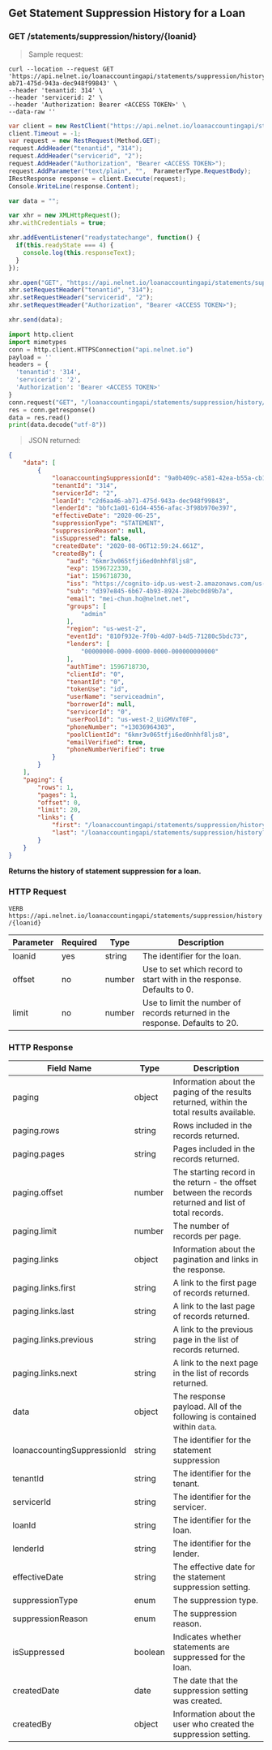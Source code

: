 <!--Endpoint introduction -->
## Get Statement Suppression History for a Loan

### GET /statements/suppression/history/{loanid}

<!-- RIGHT: code samples -->

> Sample request:

```shell
curl --location --request GET 'https://api.nelnet.io/loanaccountingapi/statements/suppression/history/c2d6aa46-ab71-475d-943a-dec948f99843' \
--header 'tenantid: 314' \
--header 'servicerid: 2' \
--header 'Authorization: Bearer <ACCESS TOKEN>' \
--data-raw ''
```

```csharp
var client = new RestClient("https://api.nelnet.io/loanaccountingapi/statements/suppression/history/c2d6aa46-ab71-475d-943a-dec948f99843");
client.Timeout = -1;
var request = new RestRequest(Method.GET);
request.AddHeader("tenantid", "314");
request.AddHeader("servicerid", "2");
request.AddHeader("Authorization", "Bearer <ACCESS TOKEN>");
request.AddParameter("text/plain", "",  ParameterType.RequestBody);
IRestResponse response = client.Execute(request);
Console.WriteLine(response.Content);
```

```javascript
var data = "";

var xhr = new XMLHttpRequest();
xhr.withCredentials = true;

xhr.addEventListener("readystatechange", function() {
  if(this.readyState === 4) {
    console.log(this.responseText);
  }
});

xhr.open("GET", "https://api.nelnet.io/loanaccountingapi/statements/suppression/history/c2d6aa46-ab71-475d-943a-dec948f99843");
xhr.setRequestHeader("tenantid", "314");
xhr.setRequestHeader("servicerid", "2");
xhr.setRequestHeader("Authorization", "Bearer <ACCESS TOKEN>");

xhr.send(data);
```

```python
import http.client
import mimetypes
conn = http.client.HTTPSConnection("api.nelnet.io")
payload = ''
headers = {
  'tenantid': '314',
  'servicerid': '2',
  'Authorization': 'Bearer <ACCESS TOKEN>'
}
conn.request("GET", "/loanaccountingapi/statements/suppression/history/c2d6aa46-ab71-475d-943a-dec948f99843", payload, headers)
res = conn.getresponse()
data = res.read()
print(data.decode("utf-8"))
```

> JSON returned:

```json
{
    "data": [
        {
            "loanaccountingSuppressionId": "9a0b409c-a581-42ea-b55a-cb155d44f389",
            "tenantId": "314",
            "servicerId": "2",
            "loanId": "c2d6aa46-ab71-475d-943a-dec948f99843",
            "lenderId": "bbfc1a01-61d4-4556-afac-3f98b970e397",
            "effectiveDate": "2020-06-25",
            "suppressionType": "STATEMENT",
            "suppressionReason": null,
            "isSuppressed": false,
            "createdDate": "2020-08-06T12:59:24.661Z",
            "createdBy": {
                "aud": "6kmr3v065tfji6ed0nhhf8ljs8",
                "exp": 1596722330,
                "iat": 1596718730,
                "iss": "https://cognito-idp.us-west-2.amazonaws.com/us-west-2_UiGMVxT0F",
                "sub": "d397e845-6b67-4b93-8924-28ebc0d89b7a",
                "email": "mei-chun.ho@nelnet.net",
                "groups": [
                    "admin"
                ],
                "region": "us-west-2",
                "eventId": "810f932e-7f0b-4d07-b4d5-71280c5bdc73",
                "lenders": [
                    "00000000-0000-0000-0000-000000000000"
                ],
                "authTime": 1596718730,
                "clientId": "0",
                "tenantId": "0",
                "tokenUse": "id",
                "userName": "serviceadmin",
                "borrowerId": null,
                "servicerId": "0",
                "userPoolId": "us-west-2_UiGMVxT0F",
                "phoneNumber": "+13036964303",
                "poolClientId": "6kmr3v065tfji6ed0nhhf8ljs8",
                "emailVerified": true,
                "phoneNumberVerified": true
            }
        }
    ],
    "paging": {
        "rows": 1,
        "pages": 1,
        "offset": 0,
        "limit": 20,
        "links": {
            "first": "/loanaccountingapi/statements/suppression/history?offset=0&limit=20",
            "last": "/loanaccountingapi/statements/suppression/history?offset=0&limit=20"
        }
    }
}
```

<!-- LEFT: documentation -->

**Returns the history of statement suppression for a loan.**

### HTTP Request

`VERB https://api.nelnet.io/loanaccountingapi/statements/suppression/history/{loanid}`

Parameter | Required | Type   | Description
----------| -------- | ------ | -----------
loanid | yes | string | The identifier for the loan.
offset | no | number | Use to set which record to start with in the response. Defaults to 0.
limit | no | number | Use to limit the number of records returned in the response. Defaults to 20.

### HTTP Response

Field Name | Type | Description
---------- | ------- | -------
paging | object | Information about the paging of the results returned, within the total results available.
paging.rows | string | Rows included in the records returned.
paging.pages | string | Pages included in the records returned.
paging.offset | number | The starting record in the return - the offset between the records returned and list of total records.
paging.limit | number | The number of records per page. 
paging.links | object | Information about the pagination and links in the response.
paging.links.first | string | A link to the first page of records returned.
paging.links.last | string | A link to the last page of records returned.
paging.links.previous | string | A link to the previous page in the list of records returned.
paging.links.next | string | A link to the next page in the list of records returned.
data | object | The response payload. All of the following is contained within `data`.
loanaccountingSuppressionId | string | The identifier for the statement suppression
tenantId | string | The identifier for the tenant.
servicerId | string | The identifier for the servicer.
loanId | string | The identifier for the loan.
lenderId | string | The identifier for the lender.
effectiveDate | string | The effective date for the statement suppression setting.
suppressionType | enum | The suppression type.
suppressionReason | enum | The suppression reason.
isSuppressed | boolean | Indicates whether statements are suppressed for the loan.
createdDate | date | The date that the suppression setting was created.
createdBy | object | Information about the user who created the suppression setting.